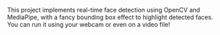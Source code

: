 This project implements real-time face detection using OpenCV and MediaPipe, with a fancy bounding box effect to highlight detected faces.
You can run it using your webcam or even on a video file!
